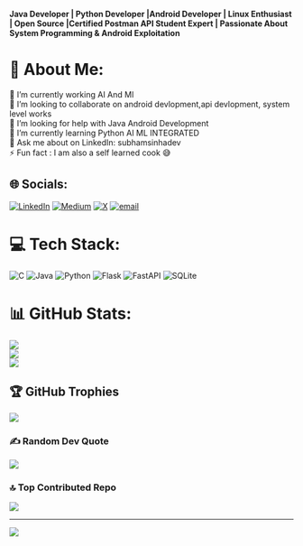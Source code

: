 
**Java Developer | Python Developer |Android Developer | Linux Enthusiast | Open Source |Certified Postman API Student Expert |  Passionate About System Programming & Android Exploitation**

# 💫 About Me:
🔭 I’m currently working AI And Ml<br>👯 I’m looking to collaborate on android devlopment,api devlopment, system level works<br>🤝 I’m looking for help with Java Android Development <br>🌱 I’m currently learning Python AI ML INTEGRATED <br>💬 Ask me about on LinkedIn: subhamsinhadev <br>⚡ Fun fact : I am also a self learned cook 😅


## 🌐 Socials:
[![LinkedIn](https://img.shields.io/badge/LinkedIn-%230077B5.svg?logo=linkedin&logoColor=white)](https://linkedin.com/in/subhamsinhadev) [![Medium](https://img.shields.io/badge/Medium-12100E?logo=medium&logoColor=white)](https://medium.com/@subhamsinhadev) [![X](https://img.shields.io/badge/X-black.svg?logo=X&logoColor=white)](https://x.com/subhamsinhadev ) [![email](https://img.shields.io/badge/Email-D14836?logo=gmail&logoColor=white)](mailto:subhamsinha9206@gmail.com) 

# 💻 Tech Stack:
![C](https://img.shields.io/badge/c-%2300599C.svg?style=for-the-badge&logo=c&logoColor=white) ![Java](https://img.shields.io/badge/java-%23ED8B00.svg?style=for-the-badge&logo=openjdk&logoColor=white) ![Python](https://img.shields.io/badge/python-3670A0?style=for-the-badge&logo=python&logoColor=ffdd54) ![Flask](https://img.shields.io/badge/flask-%23000.svg?style=for-the-badge&logo=flask&logoColor=white) ![FastAPI](https://img.shields.io/badge/FastAPI-005571?style=for-the-badge&logo=fastapi) ![SQLite](https://img.shields.io/badge/sqlite-%2307405e.svg?style=for-the-badge&logo=sqlite&logoColor=white)
# 📊 GitHub Stats:
![](https://github-readme-stats.vercel.app/api?username=Subhamsinhadev&theme=dark&hide_border=false&include_all_commits=true&count_private=true)<br/>
![](https://nirzak-streak-stats.vercel.app/?user=Subhamsinhadev&theme=dark&hide_border=false)<br/>
![](https://github-readme-stats.vercel.app/api/top-langs/?username=Subhamsinhadev&theme=dark&hide_border=false&include_all_commits=true&count_private=true&layout=compact)

## 🏆 GitHub Trophies
![](https://github-profile-trophy.vercel.app/?username=Subhamsinhadev&theme=radical&no-frame=false&no-bg=true&margin-w=4)

### ✍️ Random Dev Quote
![](https://quotes-github-readme.vercel.app/api?type=horizontal&theme=radical)

### 🔝 Top Contributed Repo
![](https://github-contributor-stats.vercel.app/api?username=Subhamsinhadev&limit=5&theme=dark&combine_all_yearly_contributions=true)

---
[![](https://visitcount.itsvg.in/api?id=Subhamsinhadev&icon=0&color=0)](https://visitcount.itsvg.in)

